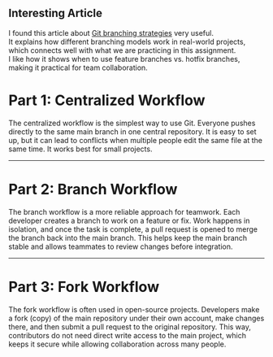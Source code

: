 ## Interesting Article  
I found this article about [Git branching strategies](https://www.atlassian.com/git/tutorials/comparing-workflows/gitflow-workflow) very useful.  
It explains how different branching models work in real-world projects, which connects well with what we are practicing in this assignment.  
I like how it shows when to use feature branches vs. hotfix branches, making it practical for team collaboration.  


# Part 1: Centralized Workflow

The centralized workflow is the simplest way to use Git. Everyone pushes directly to the same main branch in one central repository. It is easy to set up, but it can lead to conflicts when multiple people edit the same file at the same time. It works best for small projects.

---

# Part 2: Branch Workflow

The branch workflow is a more reliable approach for teamwork. Each developer creates a branch to work on a feature or fix. Work happens in isolation, and once the task is complete, a pull request is opened to merge the branch back into the main branch. This helps keep the main branch stable and allows teammates to review changes before integration.

---

# Part 3: Fork Workflow

The fork workflow is often used in open-source projects. Developers make a fork (copy) of the main repository under their own account, make changes there, and then submit a pull request to the original repository. This way, contributors do not need direct write access to the main project, which keeps it secure while allowing collaboration across many people.
